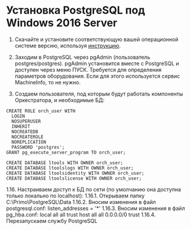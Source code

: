 # Установка PostgreSQL под Windows 2016 Server

1. Скачайте и установите соответствующую вашей операционной системе версию, используя [инструкцию](https://www.postgresql.org/download/).

1. Заходим в PostgreSQL через pgAdmin (пользователь postgres/postgres). pgAdmin установится вместе с PostgreSQL и доступен через меню ПУСК.
Требуется для определения параметров оборудования. Если для этого используется сервис MachineInfo, то не нужно.

1. Создаем пользователя, под которым будут работать компоненты Оркестратора, и необходимые БД:
```
CREATE ROLE orch_user WITH
  LOGIN
  NOSUPERUSER
  INHERIT
  NOCREATEDB
  NOCREATEROLE
  NOREPLICATION
  PASSWORD 'postgres';
GRANT pg_execute_server_program TO orch_user;

CREATE DATABASE ltools WITH OWNER orch_user;
CREATE DATABASE ltoolslogs WITH OWNER orch_user;
CREATE DATABASE ltoolsidentity WITH OWNER orch_user;
CREATE DATABASE ltoolslicense WITH OWNER orch_user;
```
1.16.	Настраиваем доступ к БД по сети (по умолчанию она доступна только локально по localhost):
1.16.1.	Открываем папку C:\Primo\PostgreSQL\Data
1.16.2.	Вносим изменения в файл postgresql.conf:
listen_addresses = '*'
1.16.3.	Вносим изменения в файл pg_hba.conf:
local    all      all                  	trust
host    all      all     0.0.0.0/0  	trust
1.16.4.	Перезапускаем службу PostgreSQL



